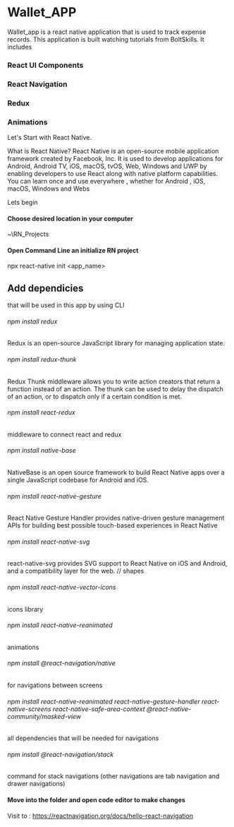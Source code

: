 # Wallet_APP
Wallet_app is a react native application that is used to track expense records. This application is built watching tutorials from BoltSkills.
It includes 
### React UI Components
### React Navigation
### Redux
### Animations

Let's Start with React Native.

What is React Native?
React Native is an open-source mobile application framework created by Facebook, Inc. It is used to develop applications for Android, Android TV, iOS, macOS, tvOS, Web, Windows and UWP by enabling developers to use React along with native platform capabilities.
You can learn once and use everywhere , whether for Android , iOS, macOS, Windows and Webs

Lets begin
#### Choose desired location in your computer
~\RN_Projects
#### Open Command Line an initialize RN project

npx react-native init <app_name>


## Add dependicies 
that will be used in this app by using CLI 

###### npm install redux
Redux is an open-source JavaScript library for managing application state.
###### npm install redux-thunk
Redux Thunk middleware allows you to write action creators that return a function instead of an action. The thunk can be used to delay the dispatch of an action, or to dispatch only if a certain condition is met.
###### npm install react-redux
middleware to connect react and redux
###### npm install native-base
NativeBase is an open source framework to build React Native apps over a single JavaScript codebase for Android and iOS.
###### npm install react-native-gesture
React Native Gesture Handler provides native-driven gesture management APIs for building best possible touch-based experiences in React Native
###### npm install react-native-svg
react-native-svg provides SVG support to React Native on iOS and Android, and a compatibility layer for the web. // shapes
###### npm install react-native-vector-icons
icons library
###### npm install react-native-reanimated
animations
###### npm install @react-navigation/native
for navigations between screens 
###### npm install react-native-reanimated react-native-gesture-handler react-native-screens react-native-safe-area-context @react-native-community/masked-view
all dependencies that will be needed for navigations
###### npm install @react-navigation/stack
command for stack navigations (other navigations are tab navigation and drawer navigations)

#### Move into the folder and open code editor to make changes

Visit to : https://reactnavigation.org/docs/hello-react-navigation
